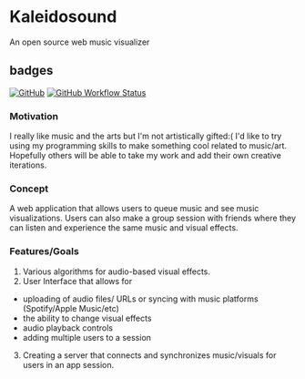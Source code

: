 # Kaleidosound
An open source web music visualizer

## badges
[![GitHub](https://img.shields.io/github/license/imanigosserand/kaleidosound)](https://github.com/imanigosserand/Kaleidosound/blob/master/LICENSE) [![GitHub Workflow Status](https://img.shields.io/github/workflow/status/imanigosserand/Kaleidosound/Node.js%20CI)](https://github.com/imanigosserand/Kaleidosound/actions)<br>

### Motivation
I really like music and the arts but I'm not artistically gifted:( I'd like to try using my programming skills to make something cool related to music/art.
Hopefully others will be able to take my work and add their own creative iterations.

### Concept
A web application that allows users to queue music and see music visualizations. Users can also make a group session with friends where they can listen and experience the same music and visual effects.

### Features/Goals
1. Various algorithms for audio-based visual effects.
2. User Interface that allows for
- uploading of audio files/ URLs or syncing with music platforms (Spotify/Apple Music/etc)
- the ability to change visual effects
- audio playback controls
- adding multiple users to a session
 3. Creating a server that connects and synchronizes music/visuals for users in an app session.
